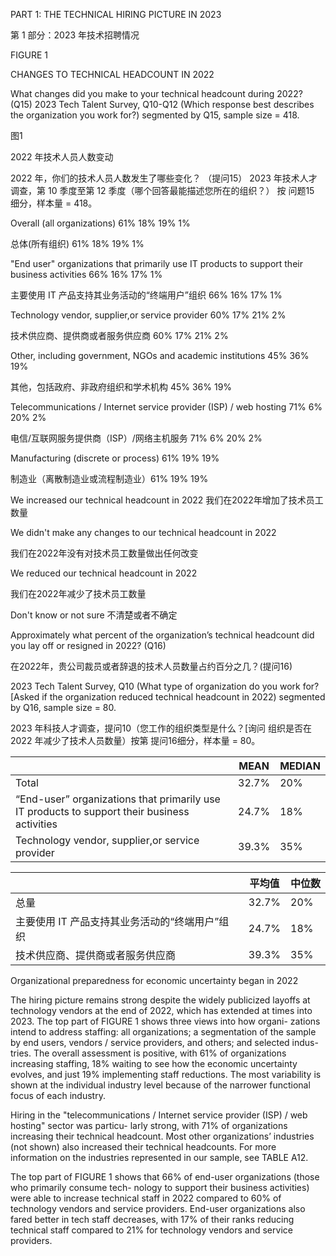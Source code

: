 PART 1: THE TECHNICAL HIRING PICTURE IN 2023

第 1 部分：2023 年技术招聘情况

FIGURE 1

CHANGES TO TECHNICAL HEADCOUNT IN 2022

What changes did you make to your technical headcount during 2022? (Q15)
2023 Tech Talent Survey, Q10-Q12 (Which response best describes the organization you work for?) 
segmented by Q15, sample size = 418.

图1

2022 年技术人员人数变动

2022 年，你们的技术人员人数发生了哪些变化？ （提问15）
2023 年技术人才调查，第 10 季度至第 12 季度（哪个回答最能描述您所在的组织？）
按 问题15 细分，样本量 = 418。
   


Overall (all organizations)    61%  18% 19% 1%

总体(所有组织)    61%  18% 19% 1%

"End user" organizations that
 primarily use IT products to 
 support their business activities  66% 16% 17% 1%

主要使用 IT 产品支持其业务活动的“终端用户”组织    66% 16% 17% 1%


Technology vendor, supplier,or service provider   60% 17% 21% 2%

技术供应商、提供商或者服务供应商   60% 17% 21% 2%

Other, including government,
NGOs and academic institutions  45% 36% 19% 

其他，包括政府、非政府组织和学术机构   45% 36% 19% 

Telecommunications /
Internet service provider (ISP) /
web hosting    71%  6% 20%  2%

电信/互联网服务提供商（ISP）/网络主机服务   71%  6% 20%  2%

Manufacturing
(discrete or process)  61% 19% 19%

制造业（离散制造业或流程制造业）61% 19% 19%


We increased our technical
headcount in 2022
我们在2022年增加了技术员工数量

We didn't make any changes to 
our technical headcount in 2022
 
我们在2022年没有对技术员工数量做出任何改变


We reduced our technical 
headcount in 2022

我们在2022年减少了技术员工数量


Don't know 
or not sure
不清楚或者不确定



Approximately what percent of the organization’s technical 
headcount did you lay off or resigned in 2022? (Q16)

在2022年，贵公司裁员或者辞退的技术人员数量占约百分之几？(提问16)

2023 Tech Talent Survey, Q10 (What type of organization do you work for? [Asked if the 
organization reduced technical headcount in 2022) segmented by Q16, sample size = 80. 

2023 年科技人才调查，提问10（您工作的组织类型是什么？[询问
组织是否在 2022 年减少了技术人员数量）按第 提问16细分，样本量 = 80。


||MEAN|MEDIAN|
|---|---|---|
|Total|32.7%|20%|
|“End-user” organizations that primarily use IT products to support their business activities|24.7%|18%|
|Technology vendor, supplier,or service provider|39.3%|35%|

||平均值|中位数|
|---|---|---|
|总量|32.7%|20%|
|主要使用 IT 产品支持其业务活动的“终端用户”组织|24.7%|18%|
|技术供应商、提供商或者服务供应商 |39.3%|35%|




Organizational preparedness 
for economic uncertainty 
began in 2022

The hiring picture remains strong despite the widely 
publicized layoffs at technology vendors at the end of 
2022, which has extended at times into 2023. The top 
part of FIGURE 1 shows three views into how organi-
zations intend to address staffing: all organizations; 
a segmentation of the sample by end users, vendors 
/ service providers, and others; and selected indus-
tries. The overall assessment is positive, with 61% of 
organizations increasing staffing, 18% waiting to see 
how the economic uncertainty evolves, and just 19% 
implementing staff reductions. The most variability is 
shown at the individual industry level because of the 
narrower functional focus of each industry.


Hiring in the "telecommunications / Internet service 
provider (ISP) / web hosting" sector was particu-
larly strong, with 71% of organizations increasing 
their technical headcount. Most other organizations’ 
industries (not shown) also increased their technical 
headcounts. For more information on the industries 
represented in our sample, see TABLE A12.


The top part of FIGURE 1 shows that 66% of end-user 
organizations (those who primarily consume tech-
nology to support their business activities) were 
able to increase technical staff in 2022 compared to 
60% of technology vendors and service providers. 
End-user organizations also fared better in tech staff 
decreases, with 17% of their ranks reducing technical 
staff compared to 21% for technology vendors and 
service providers.


